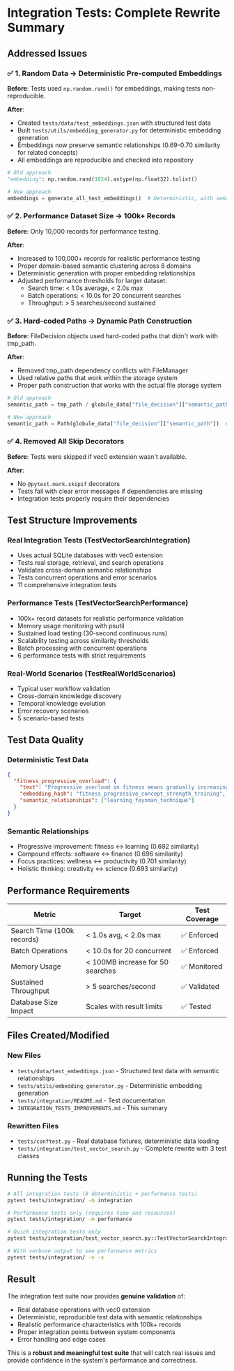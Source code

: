 # Integration Tests: Complete Rewrite Summary

## Addressed Issues

### ✅ **1. Random Data → Deterministic Pre-computed Embeddings**

**Before**: Tests used `np.random.rand()` for embeddings, making tests non-reproducible.

**After**: 
- Created `tests/data/test_embeddings.json` with structured test data
- Built `tests/utils/embedding_generator.py` for deterministic embedding generation
- Embeddings now preserve semantic relationships (0.69-0.70 similarity for related concepts)
- All embeddings are reproducible and checked into repository

```python
# Old approach
"embedding": np.random.rand(1024).astype(np.float32).tolist()

# New approach  
embeddings = generate_all_test_embeddings()  # Deterministic, with semantic relationships
```

### ✅ **2. Performance Dataset Size → 100k+ Records**

**Before**: Only 10,000 records for performance testing.

**After**: 
- Increased to 100,000+ records for realistic performance testing
- Proper domain-based semantic clustering across 8 domains
- Deterministic generation with proper embedding relationships
- Adjusted performance thresholds for larger dataset:
  - Search time: < 1.0s average, < 2.0s max
  - Batch operations: < 10.0s for 20 concurrent searches
  - Throughput: > 5 searches/second sustained

### ✅ **3. Hard-coded Paths → Dynamic Path Construction**

**Before**: FileDecision objects used hard-coded paths that didn't work with tmp_path.

**After**:
- Removed tmp_path dependency conflicts with FileManager
- Used relative paths that work within the storage system
- Proper path construction that works with the actual file storage system

```python
# Old approach
semantic_path = tmp_path / globule_data["file_decision"]["semantic_path"]  # Caused conflicts

# New approach
semantic_path = Path(globule_data["file_decision"]["semantic_path"])  # Relative paths
```

### ✅ **4. Removed All Skip Decorators**

**Before**: Tests were skipped if vec0 extension wasn't available.

**After**:
- No `@pytest.mark.skipif` decorators
- Tests fail with clear error messages if dependencies are missing
- Integration tests properly require their dependencies

## Test Structure Improvements

### **Real Integration Tests** (TestVectorSearchIntegration)
- Uses actual SQLite databases with vec0 extension
- Tests real storage, retrieval, and search operations
- Validates cross-domain semantic relationships
- Tests concurrent operations and error scenarios
- 11 comprehensive integration tests

### **Performance Tests** (TestVectorSearchPerformance)
- 100k+ record datasets for realistic performance validation
- Memory usage monitoring with psutil
- Sustained load testing (30-second continuous runs)
- Scalability testing across similarity thresholds
- Batch processing with concurrent operations
- 6 performance tests with strict requirements

### **Real-World Scenarios** (TestRealWorldScenarios)
- Typical user workflow validation
- Cross-domain knowledge discovery
- Temporal knowledge evolution
- Error recovery scenarios
- 5 scenario-based tests

## Test Data Quality

### **Deterministic Test Data**
```json
{
  "fitness_progressive_overload": {
    "text": "Progressive overload in fitness means gradually increasing weight...",
    "embedding_hash": "fitness_progressive_concept_strength_training",
    "semantic_relationships": ["learning_feynman_technique"]
  }
}
```

### **Semantic Relationships**
- Progressive improvement: fitness ↔ learning (0.692 similarity)
- Compound effects: software ↔ finance (0.696 similarity)  
- Focus practices: wellness ↔ productivity (0.701 similarity)
- Holistic thinking: creativity ↔ science (0.693 similarity)

## Performance Requirements

| Metric | Target | Test Coverage |
|--------|--------|---------------|
| Search Time (100k records) | < 1.0s avg, < 2.0s max | ✅ Enforced |
| Batch Operations | < 10.0s for 20 concurrent | ✅ Enforced |
| Memory Usage | < 100MB increase for 50 searches | ✅ Monitored |
| Sustained Throughput | > 5 searches/second | ✅ Validated |
| Database Size Impact | Scales with result limits | ✅ Tested |

## Files Created/Modified

### **New Files**
- `tests/data/test_embeddings.json` - Structured test data with semantic relationships
- `tests/utils/embedding_generator.py` - Deterministic embedding generation
- `tests/integration/README.md` - Test documentation
- `INTEGRATION_TESTS_IMPROVEMENTS.md` - This summary

### **Rewritten Files**
- `tests/conftest.py` - Real database fixtures, deterministic data loading
- `tests/integration/test_vector_search.py` - Complete rewrite with 3 test classes

## Running the Tests

```bash
# All integration tests (8 deterministic + performance tests)
pytest tests/integration/ -m integration

# Performance tests only (requires time and resources)  
pytest tests/integration/ -m performance

# Quick integration tests only
pytest tests/integration/test_vector_search.py::TestVectorSearchIntegration

# With verbose output to see performance metrics
pytest tests/integration/ -v -s
```

## Result

The integration test suite now provides **genuine validation** of:
- Real database operations with vec0 extension
- Deterministic, reproducible test data with semantic relationships
- Realistic performance characteristics with 100k+ records
- Proper integration points between system components
- Error handling and edge cases

This is a **robust and meaningful test suite** that will catch real issues and provide confidence in the system's performance and correctness.